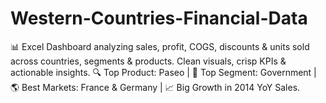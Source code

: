 # Western-Countries-Financial-Data
📊 Excel Dashboard analyzing sales, profit, COGS, discounts &amp; units sold across countries, segments &amp; products. Clean visuals, crisp KPIs &amp; actionable insights. 🔍 Top Product: Paseo | 🏢 Top Segment: Government | 🌎 Best Markets: France &amp; Germany | 📈 Big Growth in 2014 YoY Sales.
